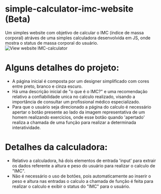 # simple-calculator-imc-website (Beta)
Um simples website com objetivo de calcular o IMC (índice de massa corporal) atráves de uma simples calculadora desenvolvida em JS, onde mostra o status de massa corporal do usuário.
![View website IMC-calculator](simple-calculator-IMC-website/assets/style/image/gif-readme/gif-website-view.gif)
# Alguns detalhes do projeto:
- A página inicial é composta por um designer simplificado com cores entre preto, branco e cinza escuro.
- Há uma descrição inicial de "o que é o IMC?" e uma recomendação relativo a confiabilidade unica no calculo realizado, visando a importância de consultar um profissional médico especializado.
- Para que o usuário seja direcionado a página do calculo é necessário apertar o botão presente ao lado da imagem representativa de um homem realizando exercicios, onde esse botão quando 'apertado' realiza a chamada de uma função para realizar a determinada interatividade.
# Detalhes da calculadora:
- Relativo a calculadora, há dois elementos de entrada 'input' para extrair os dados referente a altura e peso do usuário para realizar o calculo de "IMC".
- Não é necessário o uso de botões, pois automaticamente ao inserir o peso e altura nas entradas o calculo a chamada de função é feita para realizar o calculo e exibir o status do "IMC" para o usuário.